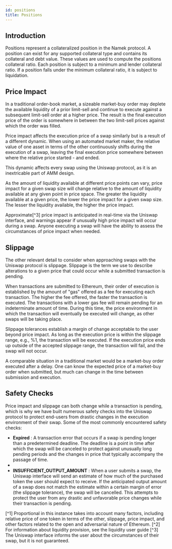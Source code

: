 ```yaml
---
id: positions
title: Positions
---
```


## Introduction 

Positions represent a collateralized position in the Namek protocol. A position can exist for any supported collateral type and contains its collateral and debt value. These values are used to compute the positions collateral ratio. Each position is subject to a minimum and lender collateral ratio. If a position falls under the minimum collateral ratio, it is subject to liquidation. 

## Price Impact

In a traditional order-book market, a sizeable market-buy order may deplete the available liquidity of a prior limit-sell and continue to execute against a subsequent limit-sell order at a higher price. The result is the final execution price of the order is somewhere in between the two limit-sell prices against which the order was filled.

Price impact affects the execution price of a swap similarly but is a result of a different dynamic. When using an automated market maker, the relative value of one asset in terms of the other continuously shifts during the execution of a swap, leaving the final execution price somewhere between where the relative price started - and ended.

This dynamic affects every swap using the Uniswap protocol, as it is an inextricable part of AMM design.

As the amount of liquidity available at different price points can vary, price impact for a given swap size will change relative to the amount of liquidity available at any given point in price space. The greater the liquidity available at a given price, the lower the price impact for a given swap size. The lesser the liquidity available, the higher the price impact.

Approximate[^3] price impact is anticipated in real-time via the Uniswap interface, and warnings appear if unusually high price impact will occur during a swap. Anyone executing a swap will have the ability to assess the circumstances of price impact when needed.

## Slippage

The other relevant detail to consider when approaching swaps with the Uniswap protocol is slippage. Slippage is the term we use to describe alterations to a given price that could occur while a submitted transaction is pending.

When transactions are submitted to Ethereum, their order of execution is established by the amount of "gas" offered as a fee for executing each transaction. The higher the fee offered, the faster the transaction is executed. The transactions with a lower gas fee will remain pending for an indeterminate amount of time. During this time, the price environment in which the transaction will eventually be executed will change, as other swaps will be taking place.

Slippage tolerances establish a margin of change acceptable to the user beyond price impact. As long as the execution price is within the slippage range, e.g., %1, the transaction will be executed. If the execution price ends up outside of the accepted slippage range, the transaction will fail, and the swap will not occur.

A comparable situation in a traditional market would be a market-buy order executed after a delay. One can know the expected price of a market-buy order when submitted, but much can change in the time between submission and execution.


## Safety Checks

Price impact and slippage can both change while a transaction is pending, which is why we have built numerous safety checks into the Uniswap protocol to protect end-users from drastic changes in the execution environment of their swap. Some of the most commonly encountered safety checks:

   * **Expired** : A transaction error that occurs if a swap is pending longer than a predetermined deadline. The deadline is a point in time after which the swap will be canceled to protect against unusually long pending periods and the changes in price that typically accompany the passage of time.
   * 
   * **INSUFFICIENT_OUTPUT_AMOUNT** : When a user submits a swap, the Uniswap interface will send an estimate of how much of the purchased token the user should expect to receive. If the anticipated output amount of a swap does not match the estimate within a certain margin of error (the slippage tolerance), the swap will be cancelled. This attempts to protect the user from any drastic and unfavorable price changes while their transaction is pending.

[^1] Proportional in this instance takes into account many factors, including relative price of one token in terms of the other, slippage, price impact, and other factors related to the open and adversarial nature of Ethereum.
[^2] For information about liquidity provision, see the liquidity user guide
[^3] The Uniswap interface informs the user about the circumstances of their swap, but it is not guaranteed.
